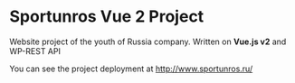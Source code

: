 # Sportunros Vue 2 Project

Website project of the youth of Russia company. Written on **Vue.js v2** and WP-REST API

You can see the project deployment at http://www.sportunros.ru/

